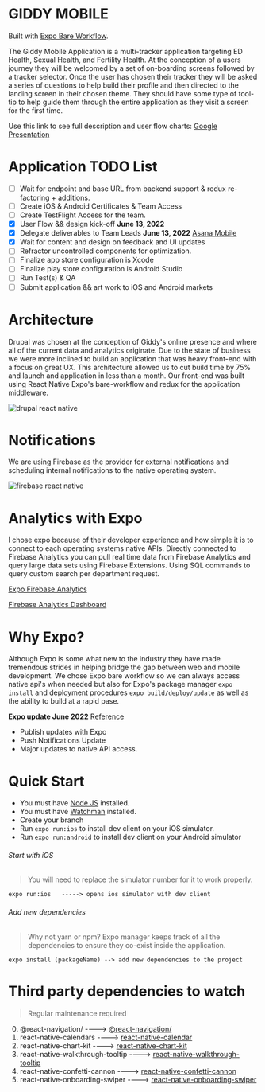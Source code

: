 # GIDDY MOBILE
Built with [Expo Bare Workflow](https://docs.expo.dev/introduction/managed-vs-bare/#bare-workflow).

The Giddy Mobile Application is a multi-tracker application targeting ED Health, Sexual Health, and Fertility Health. At the conception of a users journey they will be welcomed by
a set of on-boarding screens followed by a tracker selector. Once the user has chosen their tracker they will be asked a series of questions to help build their profile and then directed to the landing screen in their chosen theme. They should have some type of tool-tip to help guide them through the entire application as they visit a screen for the first time.

Use this link to see full description and user flow charts: [Google Presentation](https://docs.google.com/presentation/d/156fy8vdW7onhMNmQBIzCBvc61tCPd_45vx3FuUFQl1E/edit#slide=id.p)
# Application TODO List
- [ ] Wait for endpoint and base URL from backend support & redux re-factoring + additions.
- [ ] Create iOS & Android Certificates & Team Access
- [ ] Create TestFlight Access for the team.
- [x] User Flow && design kick-off **June 13, 2022**
- [x] Delegate deliverables to Team Leads **June 13, 2022** [Asana Mobile](https://app.asana.com/0/1202390205827772/calendar)
- [x] Wait for content and design on feedback and UI updates 
- [ ] Refractor uncontrolled components for optimization.
- [ ] Finalize app store configuration is Xcode
- [ ] Finalize play store configuration is Android Studio
- [ ] Run Test(s) & QA
- [ ] Submit application && art work to iOS and Android markets
# Architecture
Drupal was chosen at the conception of Giddy's online presence and where all of the current data and analytics originate. Due to the state of business we were more inclined to build an application that was heavy front-end with a focus on great UX. This architecture allowed us to cut build time by 75% and launch and application in less than a month. Our front-end was built using React Native Expo's bare-workflow and redux for the application middleware. 

![drupal   react native](https://user-images.githubusercontent.com/105945733/174606053-8c16836f-ffef-4aff-8c5f-4b04591c435b.jpeg)

# Notifications
We are using Firebase as the provider for external notifications and scheduling internal notifications to the native operating system.

![firebase react native](https://blog.logrocket.com/wp-content/uploads/2020/11/Push-notifications-in-React-Native-APNs-FCM.png)

# Analytics with Expo
I chose expo because of their developer experience and how simple it is to connect to each operating systems native APIs. Directly connected to Firebase Analytics you can pull real time data from Firebase Analytics and query large data sets using Firebase Extensions. Using SQL commands to query custom search per department request.

[ Expo Firebase Analytics](https://docs.expo.dev/versions/latest/sdk/firebase-analytics/#analyticslogeventname-properties)

[Firebase Analytics Dashboard](https://analytics.google.com/analytics/web/?authuser=0&hl=en#/p323399511/reports/dashboard?r=firebase-overview)

# Why Expo?
Although Expo is some what new to the industry they have made tremendous strides in helping bridge the gap between web and mobile development. We chose Expo bare workflow so we can always access native api's when needed but also for Expo's package manager `expo install` and deployment procedures `expo build/deploy/update` as well as the ability to build at a rapid pase.

**Expo update June 2022** [Reference](https://appjs.co)
- Publish updates with Expo
- Push Notifications Update
- Major updates to native API access.
# Quick Start
- You must have [Node JS](https://nodejs.org) installed.
- You must have [Watchman](https://watchman.org) installed.
- Create your branch
- Run `expo run:ios` to install dev client on your iOS simulator.
- Run `expo run:android` to install dev client on your Android simulator

###### Start with iOS
> You will need to replace the simulator number for it to work properly.
```
expo run:ios   -----> opens ios simulator with dev client
```
###### Add new dependencies
> Why not yarn or npm? Expo manager keeps track of all the dependencies to ensure they co-exist inside the application.
```
expo install (packageName) --> add new dependencies to the project
```
# Third party dependencies to watch
> Regular maintenance required
0. @react-navigation/ ----> [@react-navigation/](https://reactnavigation.org/)
1. react-native-calendars ----> [react-native-calendar](https://www.npmjs.com/package/react-native-calendars)
2. react-native-chart-kit ----> [react-native-chart-kit](https://www.npmjs.com/package/react-native-chart-kit)
3. react-native-walkthrough-tooltip ----> [react-native-walkthrough-tooltip](https://www.npmjs.com/package/react-native-walkthrough-tooltip)
4. react-native-confetti-cannon ----> [react-native-confetti-cannon](https://www.npmjs.com/package/react-native-confetti-cannon)
5. react-native-onboarding-swiper ----> [react-native-onboarding-swiper](https://www.npmjs.com/package/react-native-onboarding-swiper)
